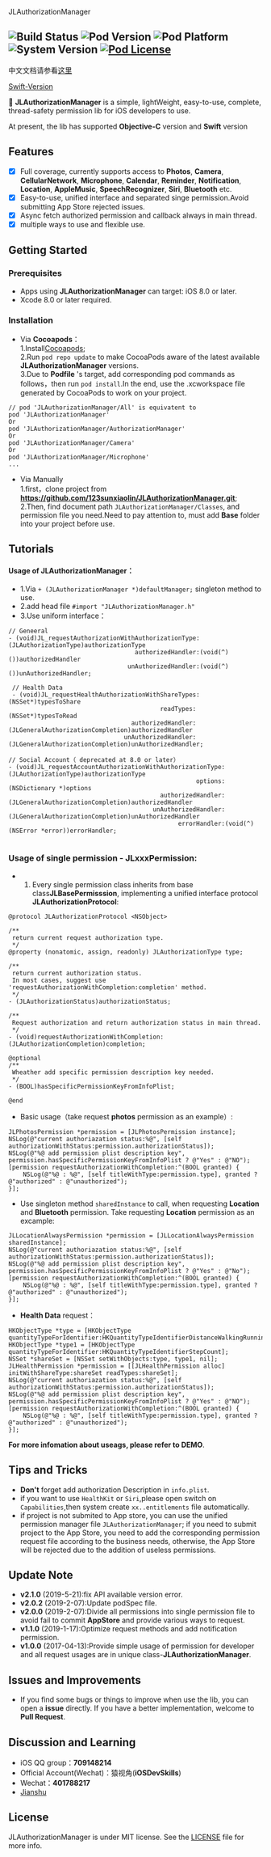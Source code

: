 JLAuthorizationManager

![Build Status](https://img.shields.io/badge/build-passing-brightgreen.svg) ![Pod Version](https://img.shields.io/badge/Pod-v2.0.2-orange.svg) ![Pod Platform](https://img.shields.io/badge/Platform-iOS-lightgrey.svg) ![System Version](https://img.shields.io/badge/iOS-8.0-blue.svg) [![Pod License](https://img.shields.io/badge/License-MIT-333333.svg)](https://www.apache.org/licenses/LICENSE-2.0.html)
---
中文文档请参看[这里](https://github.com/123sunxiaolin/JLAuthorizationManager/wiki/中文文档)

[Swift-Version](https://github.com/123sunxiaolin/JLAuthorizationManager-Swift)

🔑 **JLAuthorizationManager** is a simple, lightWeight, easy-to-use, complete, thread-safety permission lib for iOS developers to use.

At present, the lib has supported **Objective-C** version and **Swift** version 

## Features
- [x] Full coverage, currently supports access to **Photos**, **Camera**, **CellularNetwork**, **Microphone**, **Calendar**, **Reminder**, **Notification**, **Location**, **AppleMusic**, **SpeechRecognizer**, **Siri**, **Bluetooth** etc.
- [x] Easy-to-use, unified interface and separated singe permission.Avoid submitting App Store rejected issues.
- [x] Async fetch authorized permission and callback always in main thread.
- [x] multiple ways to use and flexible use.

Getting Started
------------
### Prerequisites
- Apps using **JLAuthorizationManager** can target: iOS 8.0 or later.
- Xcode 8.0 or later required.

### Installation
- Via **Cocoapods**：
<br>1.Install[Cocoapods](https://guides.cocoapods.org/using/getting-started.html);
<br>2.Run `pod repo update` to make CocoaPods aware of the latest available **JLAuthorizationManager** versions.
<br>3.Due to **Podfile** 's target, add corresponding pod commands as follows，then run `pod install`.In the end, use the .xcworkspace file generated by CocoaPods to work on your project. 

```
// pod 'JLAuthorizationManager/All' is equivatent to
pod 'JLAuthorizationManager' 
Or
pod 'JLAuthorizationManager/AuthorizationManager'
Or
pod 'JLAuthorizationManager/Camera'
Or
pod 'JLAuthorizationManager/Microphone'
...

```
- Via Manually
<br>1.first，clone project from **https://github.com/123sunxiaolin/JLAuthorizationManager.git**;
<br>2.Then, find document path `JLAuthorizationManager/Classes`, and permission file you need.Need to pay attention to, must add **Base** folder into your project before use.

Tutorials
------------
####  Usage of **JLAuthorizationManager**：
- 1.Via `+ (JLAuthorizationManager *)defaultManager;` singleton method to use.
- 2.add head file `#import "JLAuthorizationManager.h"`
- 3.Use uniform interface：

```
// Geneeral
- (void)JL_requestAuthorizationWithAuthorizationType:(JLAuthorizationType)authorizationType
                                   authorizedHandler:(void(^)())authorizedHandler
                                 unAuthorizedHandler:(void(^)())unAuthorizedHandler;
                                 
 // Health Data
 - (void)JL_requestHealthAuthorizationWithShareTypes:(NSSet*)typesToShare
                                          readTypes:(NSSet*)typesToRead
                                  authorizedHandler:(JLGeneralAuthorizationCompletion)authorizedHandler
                                unAuthorizedHandler:(JLGeneralAuthorizationCompletion)unAuthorizedHandler;
                                
// Social Account（ deprecated at 8.0 or later）
- (void)JL_requestAccountAuthorizationWithAuthorizationType:(JLAuthorizationType)authorizationType
                                                    options:(NSDictionary *)options
                                          authorizedHandler:(JLGeneralAuthorizationCompletion)authorizedHandler
                                        unAuthorizedHandler:(JLGeneralAuthorizationCompletion)unAuthorizedHandler
                                               errorHandler:(void(^)(NSError *error))errorHandler;
                                 
```

### Usage of single permission - **JLxxxPermission**:

- 1. Every single permission class inherits from base class**JLBasePermisssion**,  implementing a unified interface protocol **JLAuthorizationProtocol**:

```
@protocol JLAuthorizationProtocol <NSObject>

/**
 return current request authorization type.
 */
@property (nonatomic, assign, readonly) JLAuthorizationType type;

/**
 return current authorization status.
 In most cases, suggest use 'requestAuthorizationWithCompletion:completion' method.
 */
- (JLAuthorizationStatus)authorizationStatus;

/**
 Request authorization and return authorization status in main thread.
 */
- (void)requestAuthorizationWithCompletion:(JLAuthorizationCompletion)completion;

@optional
/**
 Wheather add specific permission description key needed.
 */
- (BOOL)hasSpecificPermissionKeyFromInfoPlist;

@end

```

- Basic usage（take request **photos** permission as an example）:

```
JLPhotosPermission *permission = [JLPhotosPermission instance];
NSLog(@"current authoriazation status:%@", [self authorizationWithStatus:permission.authorizationStatus]);
NSLog(@"%@ add permission plist description key", permission.hasSpecificPermissionKeyFromInfoPlist ? @"Yes" : @"NO");
[permission requestAuthorizationWithCompletion:^(BOOL granted) {         
	NSLog(@"%@ : %@", [self titleWithType:permission.type], granted ? @"authorized" : @"unauthorized");
}];
```

- Use singleton method `sharedInstance` to call, when requesting **Location** and **Bluetooth** permission. Take requesting **Location** permission as an excample: 

```
JLLocationAlwaysPermission *permission = [JLLocationAlwaysPermission sharedInstance];
NSLog(@"current authoriazation status:%@", [self authorizationWithStatus:permission.authorizationStatus]);
NSLog(@"%@ add permission plist description key", permission.hasSpecificPermissionKeyFromInfoPlist ? @"Yes" : @"No");
[permission requestAuthorizationWithCompletion:^(BOOL granted) {
	NSLog(@"%@ : %@", [self titleWithType:permission.type], granted ? @"authorized" : @"unauthorized");
}];
```

- **Health Data** request：

```
HKObjectType *type = [HKObjectType quantityTypeForIdentifier:HKQuantityTypeIdentifierDistanceWalkingRunning];
HKObjectType *type1 = [HKObjectType quantityTypeForIdentifier:HKQuantityTypeIdentifierStepCount];
NSSet *shareSet = [NSSet setWithObjects:type, type1, nil];
JLHealthPermission *permission = [[JLHealthPermission alloc] initWithShareType:shareSet readTypes:shareSet];
NSLog(@"current authoriazation status:%@", [self authorizationWithStatus:permission.authorizationStatus]);
NSLog(@"%@ add permission plist description key", permission.hasSpecificPermissionKeyFromInfoPlist ? @"Yes" : @"NO");
[permission requestAuthorizationWithCompletion:^(BOOL granted) {
	NSLog(@"%@ : %@", [self titleWithType:permission.type], granted ? @"authorized" : @"unauthorized");
}];
```

**For more infomation about useags, please refer to DEMO**.

Tips and Tricks
---------------

- **Don't** forget add authorization Description in `info.plist`.
- if you want to use `HealthKit` or `Siri`,please open switch on `Capabilities`,then system create `xx..entitlements` file automatically.
- if project is not submited to App store, you can use the unified permission manager file `JLAuthorizationManager`; if you need to submit project to the App Store, you need to add the corresponding permission request file according to the business needs, otherwise, the App Store will be rejected due to the addition of useless permissions.

Update Note
---------------
- **v2.1.0** (2019-5-21):fix API available version error.
- **v2.0.2** (2019-2-07):Update podSpec file.
- **v2.0.0** (2019-2-07):Divide all permissions into single permission file to avoid fail to commit **AppStore** and provide various ways to request.
- **v1.1.0** (2019-1-17):Optimize request methods and add notification permission.
- **v1.0.0** (2017-04-13):Provide simple usage of permission for developer and all request usages are in unique class-**JLAuthorizationManager**.


Issues and Improvements
----

- If you find some bugs or things to improve when use the lib, you can open a **issue** directly. If you have a better implementation, welcome to **Pull Request**.


Discussion and Learning
----
- iOS QQ group：**709148214**
- Official Account(Wechat)：猿视角(**iOSDevSkills**)
- Wechat：**401788217**
- [Jianshu](https://www.jianshu.com/u/ef991f6d241c)
 	
License
-------

JLAuthorizationManager is under MIT license. See the [LICENSE](https://github.com/123sunxiaolin/JLAuthorizationManager/blob/master/LICENSE) file for more info.
